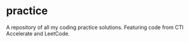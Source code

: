 # practice
A repository of all my coding practice solutions. Featuring code from CTI Accelerate and LeetCode.

